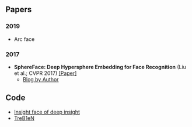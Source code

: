 
## Papers

### 2019

* Arc face
  
  
### 2017

* **SphereFace: Deep Hypersphere Embedding for Face Recognition** (Liu et al.; CVPR 2017) [[Paper]](https://arxiv.org/pdf/1704.08063.pdf)
  * [Blog by Author](https://ydwen.github.io)

## Code

* [Insight face of deep insight](https://github.com/deepinsight/insightface)
* [TreB1eN](https://github.com/TreB1eN/InsightFace_Pytorch)
